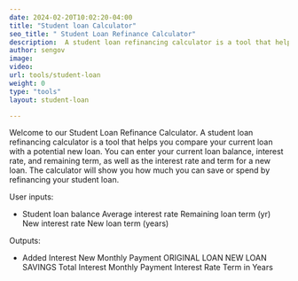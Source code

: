 ```yaml
---
date: 2024-02-20T10:02:20-04:00
title: "Student loan Calculator"
seo_title: " Student Loan Refinance Calculator"
description:  A student loan refinancing calculator is a tool that helps you compare your current loan with a potential new loan. 
author: sengov
image:
video:
url: tools/student-loan
weight: 0
type: "tools"
layout: student-loan

---
```


Welcome to our Student Loan Refinance Calculator. A student loan refinancing calculator is a tool that helps you compare your current loan with a potential new loan. You can enter your current loan balance, interest rate, and remaining term, as well as the interest rate and term for a new loan. The calculator will show you how much you can save or spend by refinancing your student loan.

User inputs: 
- Student loan balance Average interest rate Remaining loan term (yr) New interest rate New loan term (years)

Outputs: 
- Added Interest New Monthly Payment ORIGINAL LOAN NEW LOAN SAVINGS Total Interest Monthly Payment Interest Rate Term in Years